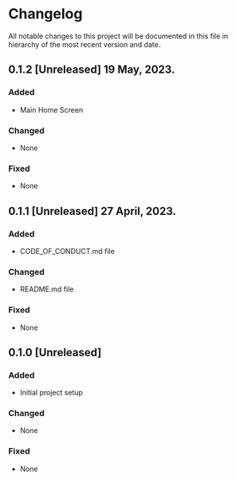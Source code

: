 # Changelog

All notable changes to this project will be documented in this file in hierarchy of the most recent version and date.

## 0.1.2 [Unreleased] 19 May, 2023.

### Added
- Main Home Screen

### Changed
- None

### Fixed
- None



## 0.1.1 [Unreleased] 27 April, 2023.

### Added
- CODE_OF_CONDUCT.md file 

### Changed
- README.md file

### Fixed
- None




## 0.1.0 [Unreleased]

### Added
- Initial project setup

### Changed
- None

### Fixed
- None
